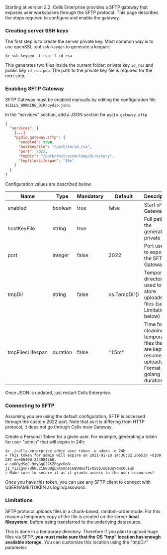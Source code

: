Starting at version 2.2, Cells Enterprise provides a SFTP gateway that exposes user workspaces through the SFTP protocol. This page describes the steps required to configure and enable the gateway.

### Creating server SSH keys

The first step is to create the server private key. Most common way is to use 
openSSL tool `ssh-keygen` to generate a keypair:

```SH
$> ssh-keygen -t rsa -f id_rsa
```

This generates two files inside the current folder: private key `id_rsa` and public key `id_rsa.pub`. The path to the private key file is required for the next step. 

### Enabling SFTP Gateway

SFTP Gateway must be enabled manually by editing the configuration file `$CELLS_WORKING_DIR/pydio.json`.

In the "services" section, add a JSON section for `pydio.gateway.sftp` 

```JSON
{
  "services": {
    [...]
    "pydio.gateway.sftp": {
      "enabled": true,        
      "hostKeyFile": "/path/to/id_rsa",
      "port": 2022,
      "tmpDir": "/path/to/custom/temp/directory",
      "tmpFilesLifespan": "15m"
    }
  }
}
```

Configuration values are described below.

|Name|Type|Mandatory|Default|Description|
|---|---|---|---|---|
|enabled|boolean|true| false |Start sFTP Gateway|
|hostKeyFile|string|true| |Full path to the generated private key|
|port|integer|false|2022|Port used to expose the SFTP Gateway|
|tmpDir|string|false|os.TempDir()|Temporary directory used to store uploaded files (see Limitations below)|
|tmpFilesLifespan|duration|false|"15m"|Time for cleaning temporary files that are kept for resumed uploads. Format is a golang duration.|

Once JSON is updated, just restart Cells Enterprise.

### Connecting to SFTP

Assuming you are using the default configuration, SFTP is accessed through the custom 2022 port. Note that as it is differing from HTTP protocol, it does not go through Cells main Gateway. 

Create a Personal Token for a given user. For example, generating a token for user "admin" that will expire in 24h:

```SH
$> ./cells-enterprise admin user token -u admin -e 24h
✔ This token for admin will expire on 2021-01-28 14:36:32.206538 +0100 CET m=+86400.243984260.
✔ suDOydSgC-9myGgG27KZPqycDoO--jI_YIJCgvF7Qh0.ciN0O0gLx4xmnsC6BVH6ofivOSSbJoQa3qYowsOuswk
⚠ Make sure to secure it as it grants access to the user resources!
```

Once you have this token, you can use any SFTP client to connect with USERNAME/TOKEN as login/password.

### Limitations

SFTP protocol uploads files in a chunk-based, random-order mode. For this reason a temporary copy
of the file is created on the server **local filesystem**, before being transferred to the underlying datasource.

This is done in a temporary directory. Therefore if you plan to upload huge files via SFTP, **you must make sure
that the OS "tmp" location has enough available storage.** You can customize this location using the "tmpDir" parameter.